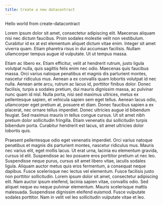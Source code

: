 ```yaml
---
title: Create a new datacontract
---
```


Hello world from create-datacontract

Lorem ipsum dolor sit amet, consectetur adipiscing elit. Maecenas aliquam nisi nec dictum faucibus. Proin sodales molestie velit non vestibulum. Curabitur id ex at est elementum aliquet dictum vitae enim. Integer sit amet viverra quam. Etiam pharetra risus in dui accumsan facilisis. Nullam ullamcorper tempus augue id vulputate. Ut ut tempus massa.

Etiam ac libero ex. Etiam efficitur, velit at hendrerit rutrum, justo ligula volutpat nulla, quis sagittis felis enim nec odio. Maecenas quis faucibus massa. Orci varius natoque penatibus et magnis dis parturient montes, nascetur ridiculus mus. Aenean a ex convallis quam lobortis volutpat id nec nulla. Aenean ante arcu, rutrum ac lacus id, porttitor finibus dolor. Donec facilisis, turpis a sodales pretium, dui mauris dignissim massa, ac pulvinar nunc quam id nisl. Nulla porta, nisi sed maximus ultrices, metus ex pellentesque sapien, et vehicula sapien sem eget tellus. Aenean lacus odio, ullamcorper eget pretium at, posuere et diam. Donec faucibus sapien a ex placerat, nec ornare tellus imperdiet. Donec ultricies augue id bibendum feugiat. Sed maximus mauris in tellus congue cursus. Ut sit amet nibh pretium dolor sollicitudin fringilla. Etiam venenatis dui sollicitudin turpis bibendum porta. Curabitur hendrerit est lacus, sit amet ultricies dolor lobortis quis.

Praesent pellentesque odio eget venenatis imperdiet. Orci varius natoque penatibus et magnis dis parturient montes, nascetur ridiculus mus. Mauris nec varius elit, eget mollis lacus. Ut erat urna, lacinia eu elementum gravida, cursus id elit. Suspendisse ac leo posuere eros porttitor pretium ut nec leo. Suspendisse neque purus, cursus sit amet libero vitae, iaculis sodales ligula. Aliquam auctor metus quis eros fermentum, a consequat neque dapibus. Fusce scelerisque nec lectus vel elementum. Fusce facilisis justo non porttitor sollicitudin. Lorem ipsum dolor sit amet, consectetur adipiscing elit. Nam auctor ipsum eleifend, lacinia sapien vitae, convallis odio. Sed aliquet neque eu neque pulvinar elementum. Mauris scelerisque mattis malesuada. Suspendisse dignissim eleifend euismod. Fusce vulputate sodales porttitor. Nam in velit vel leo sollicitudin vulputate vitae et leo.
